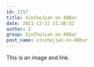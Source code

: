 ```yaml
---
id: 2157
title: XinCheJian on 88Bar
date: 2011-12-22 21:38:52
author: 2
group: XinCheJian on 88Bar
post_name: xinchejian-on-88bar
---
```


This is an image and link.